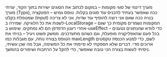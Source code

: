 
מערך דינמי של סוגי מקומות – במקום לכתוב את הסוגים ישירות בתוך הקוד, יצרתי מערך (Typs), ככה שאפשר בעתיד להכניס עוד סוגים בקלות.
טופס גמיש – הפונקציה שמטפלת בקלט (input) בנויה ככה שאם אני רוצה להוסיף עוד שדות, אני לא צריכה לשנות את כל הלוגיקה.
שמירה ב-LocalStorage – המקומות נשמרים מקומית כך שגם אחרי רענון הדפדפן הם לא נמחקים.
שימוש ב-useEffect – כדי לוודא שהנתונים נטענים בכל פעם שהאפליקציה מופעלת, וגם כשהם מתעדכנים.
ממשק פשוט ויעיל – בניתי את הטופס בצורה נוחה, עם מגבלות כמו maxLength לשם, כדי למנוע הכנסת טקסטים ארוכים מדי.
דברים שלא הספקתי
לא סיימתי את כל המשימה, אבל מה שכן עשיתי, ניסיתי לעשות בצורה הכי טובה שאפשר, כדי להקל על הרחבות ושיפורים בהמשך.
